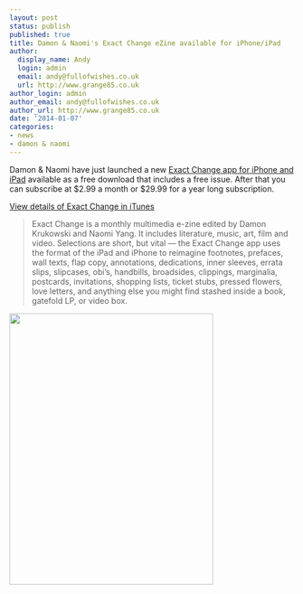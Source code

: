 ```yaml
---
layout: post
status: publish
published: true
title: Damon & Naomi's Exact Change eZine available for iPhone/iPad
author:
  display_name: Andy
  login: admin
  email: andy@fullofwishes.co.uk
  url: http://www.grange85.co.uk
author_login: admin
author_email: andy@fullofwishes.co.uk
author_url: http://www.grange85.co.uk
date: '2014-01-07'
categories:
- news
- damon & naomi
---
```

<p>Damon & Naomi have just launched a new <a href="https://itunes.apple.com/us/app/exact-change-e-zine-from-damon/id781858949?mt=8">Exact Change app for iPhone and iPad</a> available as a free download that includes a free issue. After that you can subscribe at $2.99 a month or $29.99 for a year long subscription.</p>
<p><a href="https://itunes.apple.com/us/app/exact-change-e-zine-from-damon/id781858949?mt=8">View details of Exact Change in iTunes</a></p>
<blockquote><p>Exact Change is a monthly multimedia e-zine edited by Damon Krukowski and Naomi Yang. It includes literature, music, art, film and video. Selections are short, but vital — the Exact Change app uses the format of the iPad and iPhone to reimagine footnotes, prefaces, wall texts, flap copy, annotations, dedications, inner sleeves, errata slips, slipcases, obi’s, handbills, broadsides, clippings, marginalia, postcards, invitations, shopping lists, ticket stubs, pressed flowers, love letters, and anything else you might find stashed inside a book, gatefold LP, or video box.</p></blockquote>
<p><img src="https://a3.mzstatic.com/us/r30/Purple/v4/f1/98/e2/f198e2f7-d4ed-6f70-405e-34478d0ccd7f/screen480x480.jpeg" width="360" height="480" class="aligncenter" /></p>
